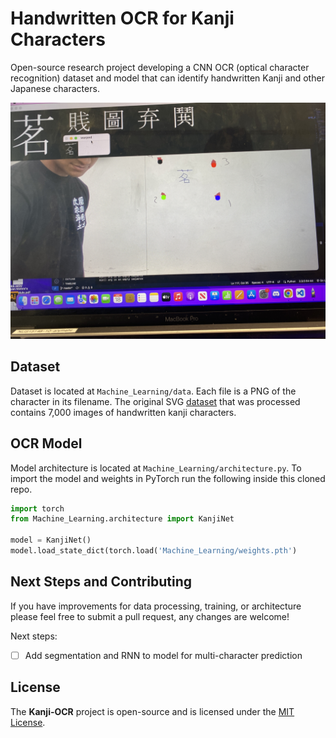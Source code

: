 # Handwritten OCR for Kanji Characters

Open-source research project developing a CNN OCR (optical character recognition) dataset and model that can identify handwritten Kanji and other Japanese characters.

![Live use](IMG_4295.JPG)


## Dataset
Dataset is located at `Machine_Learning/data`. Each file is a PNG of the character in its filename. The original SVG [dataset](https://github.com/KanjiVG/kanjivg/releases) that was processed contains 7,000 images of handwritten kanji characters.


## OCR Model

Model architecture is located at `Machine_Learning/architecture.py`. To import the model and weights in PyTorch run the following inside this cloned repo.

```python
import torch
from Machine_Learning.architecture import KanjiNet

model = KanjiNet()
model.load_state_dict(torch.load('Machine_Learning/weights.pth')
```


## Next Steps and Contributing

If you have improvements for data processing, training, or architecture please feel free to submit a pull request, any changes are welcome!

Next steps:
- [ ] Add segmentation and RNN to model for multi-character prediction

## License

The **Kanji-OCR** project is open-source and is licensed under the [MIT License](https://github.com/Jdka1/Kanji-Recognition/blob/main/LICENSE).
